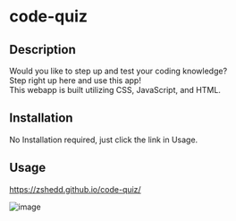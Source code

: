 # code-quiz

## Description 
Would you like to step up and test your coding knowledge?<br>
Step right up here and use this app!<br>
This webapp is built utilizing CSS, JavaScript, and HTML.

## Installation 
No Installation required, just click the link in Usage.

## Usage 

https://zshedd.github.io/code-quiz/

![image](https://user-images.githubusercontent.com/116223460/231221097-980a7927-fa57-46d7-bc5a-4989f1b5ead6.png)
